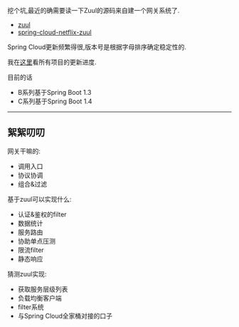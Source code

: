 挖个坑,最近的确需要读一下Zuul的源码来自建一个网关系统了. 

- [zuul](https://github.com/Netflix/zuul) 
- [spring-cloud-netflix-zuul](https://github.com/spring-cloud/spring-cloud-netflix/tree/master/spring-cloud-netflix-core/src/main/java/org/springframework/cloud/netflix/zuul) 

Spring Cloud更新频繁得很,版本号是根据字母排序确定稳定性的. 

我在[这里](https://spring.io/blog/category/releases)看所有项目的更新进度. 

目前的话

- B系列基于Spring Boot 1.3
- C系列基于Spring Boot 1.4  

- - - - - 

## 絮絮叨叨  

网关干嘛的: 

- 调用入口
- 协议协调
- 组合&过滤 

基于zuul可以实现什么: 

- 认证&鉴权的filter
- 数据统计
- 服务路由
- 协助单点压测
- 限流filter
- 静态响应 

猜测zuul实现: 

- 获取服务层级列表
- 负载均衡客户端
- filter系统
- 与Spring Cloud全家桶对接的口子